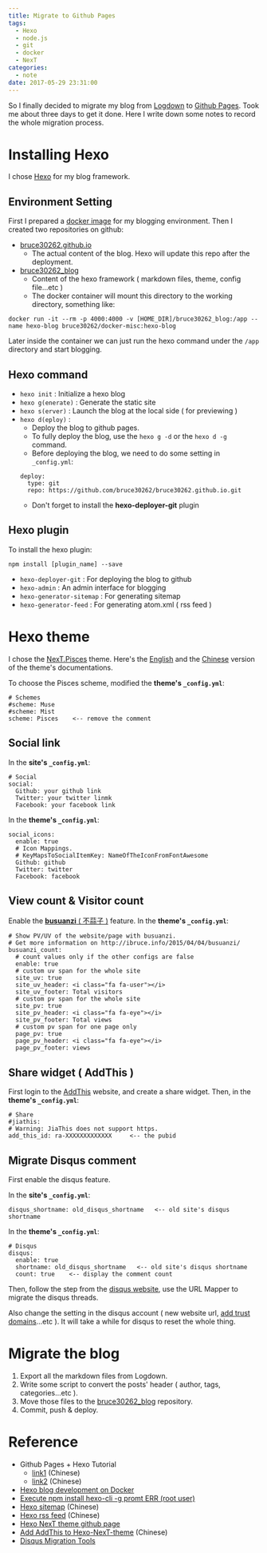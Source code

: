 ```yaml
---
title: Migrate to Github Pages
tags:
  - Hexo
  - node.js
  - git
  - docker
  - NexT
categories:
  - note
date: 2017-05-29 23:31:00
---
```

So I finally decided to migrate my blog from [Logdown](http://logdown.com/) to [Github Pages](https://pages.github.com/). Took me about three days to get it done. Here I write down some notes to record the whole migration process.  

<!-- more -->  


# Installing Hexo
I chose [Hexo](https://hexo.io/zh-tw/) for my blog framework.

## Environment Setting
First I prepared a [docker image](https://github.com/bruce30262/docker-misc/blob/master/hexo-blog/Dockerfile) for my blogging environment. Then I created two repositories on github:  
* [bruce30262.github.io](https://github.com/bruce30262/bruce30262.github.io)
    * The actual content of the blog. Hexo will update this repo after the deployment.
* [bruce30262_blog](https://github.com/bruce30262/bruce30262_blog)
    * Content of the hexo framework ( markdown files, theme, config file...etc )
    * The docker container will mount this directory to the working directory, something like:
```
docker run -it --rm -p 4000:4000 -v [HOME_DIR]/bruce30262_blog:/app --name hexo-blog bruce30262/docker-misc:hexo-blog
```

Later inside the container we can just run the hexo command under the `/app` directory and start blogging.

## Hexo command
* `hexo init` : Initialize a hexo blog
* `hexo g(enerate)` : Generate the static site
* `hexo s(erver)` : Launch the blog at the local side ( for previewing )
* `hexo d(eploy)` : 
    * Deploy the blog to github pages.
    * To fully deploy the blog, use the `hexo g -d` or the `hexo d -g` command.
    * Before deploying the blog, we need to do some setting in `_config.yml`:
    ```
    deploy:
      type: git
      repo: https://github.com/bruce30262/bruce30262.github.io.git
    ```
    * Don't forget to install the **hexo-deployer-git** plugin

## Hexo plugin
To install the hexo plugin:

```
npm install [plugin_name] --save
```
* `hexo-deployer-git` : For deploying the blog to github
* `hexo-admin` : An admin interface for blogging
* `hexo-generator-sitemap` : For generating sitemap
* `hexo-generator-feed` : For generating atom.xml ( rss feed )


# Hexo theme
I chose the [NexT.Pisces](https://github.com/iissnan/hexo-theme-next) theme. Here's the [English](https://github.com/iissnan/hexo-theme-next/blob/master/README.en.md) and the [Chinese](http://theme-next.iissnan.com/getting-started.html) version of the theme's documentations.

To choose the Pisces scheme, modified the **theme's `_config.yml`**:
```
# Schemes
#scheme: Muse
#scheme: Mist
scheme: Pisces    <-- remove the comment
```

## Social link
In the **site's `_config.yml`**:
```
# Social 
social:
  Github: your github link
  Twitter: your twitter linmk
  Facebook: your facebook link
```
In the **theme's `_config.yml`**:
```
social_icons:
  enable: true
  # Icon Mappings.
  # KeyMapsToSocialItemKey: NameOfTheIconFromFontAwesome
  Github: github
  Twitter: twitter
  Facebook: facebook 
```

## View count & Visitor count
Enable the [**busuanzi** ( 不蒜子 )](http://busuanzi.ibruce.info/) feature.
In the **theme's `_config.yml`**:
```
# Show PV/UV of the website/page with busuanzi.
# Get more information on http://ibruce.info/2015/04/04/busuanzi/
busuanzi_count:
  # count values only if the other configs are false
  enable: true
  # custom uv span for the whole site
  site_uv: true
  site_uv_header: <i class="fa fa-user"></i>
  site_uv_footer: Total visitors
  # custom pv span for the whole site
  site_pv: true
  site_pv_header: <i class="fa fa-eye"></i>
  site_pv_footer: Total views
  # custom pv span for one page only
  page_pv: true
  page_pv_header: <i class="fa fa-eye"></i>
  page_pv_footer: views
```

## Share widget ( AddThis )
First login to the [AddThis](http://www.addthis.com/) website, and create a share widget. Then, in the **theme's `_config.yml`**:
```
# Share
#jiathis:
# Warning: JiaThis does not support https.
add_this_id: ra-XXXXXXXXXXXXX     <-- the pubid
```

## Migrate Disqus comment
First enable the disqus feature.

In the **site's `_config.yml`**:
```
disqus_shortname: old_disqus_shortname   <-- old site's disqus shortname
```

In the **theme's `_config.yml`**:
```
# Disqus
disqus:
  enable: true
  shortname: old_disqus_shortname   <-- old site's disqus shortname
  count: true    <-- display the comment count
```

Then, follow the step from the [disqus website](https://help.disqus.com/customer/portal/articles/912757-url-mapper), use the URL Mapper to migrate the disqus threads.

Also change the setting in the disqus account ( new website url, [add trust domains](https://help.disqus.com/customer/portal/articles/1261429-how-to-use-trusted-domains)...etc ). It will take a while for disqus to reset the whole thing.


# Migrate the blog
1. Export all the markdown files from Logdown.
2. Write some script to convert the posts' header ( author, tags, categories...etc ).
3. Move those files to the [bruce30262_blog](https://github.com/bruce30262/bruce30262_blog) repository.
4. Commit, push & deploy.


# Reference
* Github Pages + Hexo Tutorial
    * [link1](https://linghucong.js.org/2016/04/15/2016-04-15-hexo-github-pages-blog/) (Chinese)
    * [link2](https://xuanwo.org/2015/03/26/hexo-intor/) (Chinese)
* [Hexo blog development on Docker](http://phriscage.github.io/2016/01/18/Hexo-blog-development-on-Docker/)
* [Execute npm install hexo-cli -g promt ERR (root user)](https://github.com/hexojs/hexo/issues/2505)
* [Hexo sitemap](http://fionat.github.io/2016/04/02/sitemap/) (Chinese)
* [Hexo rss feed](http://hanhailong.com/2015/10/08/Hexo%E2%80%94%E6%AD%A3%E7%A1%AE%E6%B7%BB%E5%8A%A0RSS%E8%AE%A2%E9%98%85/) (Chinese)
* [Hexo NexT theme github page](https://github.com/iissnan/hexo-theme-next)
* [Add AddThis to Hexo-NexT-theme](https://github.com/iissnan/hexo-theme-next/pull/660) (Chinese)
* [Disqus Migration Tools](https://help.disqus.com/customer/portal/articles/286778-migration-tools)